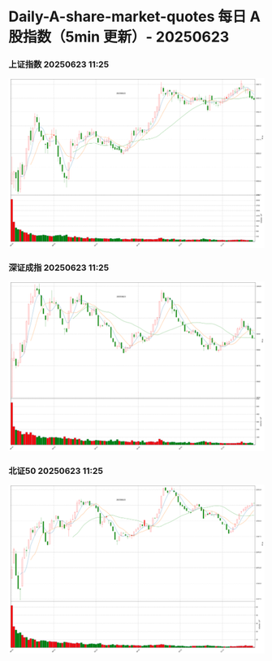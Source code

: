 
# Daily-A-share-market-quotes 每日 A 股指数（5min 更新）- 20250623

### 上证指数 20250623 11:25
![](./fig/2025/6/20250623-sh000001.png)

### 深证成指 20250623 11:25
![](./fig/2025/6/20250623-sz399001.png)

### 北证50 20250623 11:25
![](./fig/2025/6/20250623-bj899050.png)
